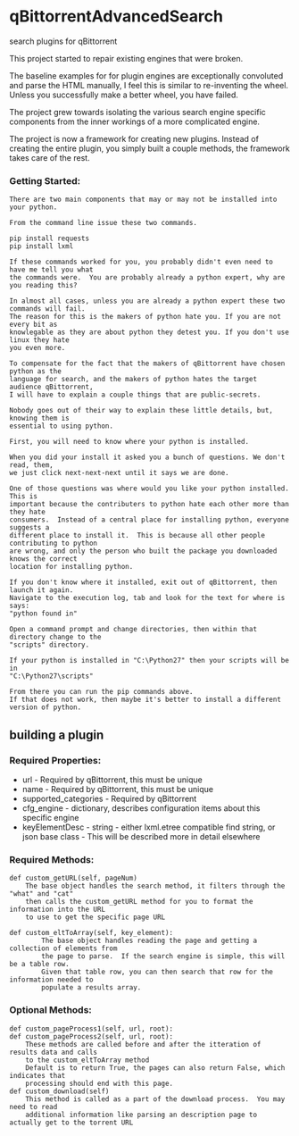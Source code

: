 # qBittorrentAdvancedSearch
search plugins for qBittorrent

This project started to repair existing engines that were broken.

The baseline examples for for plugin engines are exceptionally convoluted and parse the HTML manually, I feel this 
is similar to re-inventing the wheel. Unless you successfully make a better wheel, you have failed.  

The project grew towards isolating the various search engine specific components from the inner workings of a more 
complicated engine.

The project is now a framework for creating new plugins. Instead of creating the entire plugin, you simply built 
a couple methods, the framework takes care of the rest. 

### Getting Started:
	There are two main components that may or may not be installed into your python. 

	From the command line issue these two commands.
	
	pip install requests
	pip install lxml
	
	If these commands worked for you, you probably didn't even need to have me tell you what
	the commands were.  You are probably already a python expert, why are you reading this?
	
	In almost all cases, unless you are already a python expert these two commands will fail.
	The reason for this is the makers of python hate you. If you are not every bit as
	knowlegable as they are about python they detest you. If you don't use linux they hate
	you even more.
	
	To compensate for the fact that the makers of qBittorrent have chosen python as the
	language for search, and the makers of python hates the target audience qBittorrent, 
	I will have to explain a couple things that are public-secrets.   
	
	Nobody goes out of their way to explain these little details, but, knowing them is 
	essential to using python.
	
	First, you will need to know where your python is installed.  
	
	When you did your install it asked you a bunch of questions. We don't read, them, 
	we just click next-next-next until it says we are done.
	
	One of those questions was where would you like your python installed.   This is
	important because the contributers to python hate each other more than they hate
	consumers.  Instead of a central place for installing python, everyone suggests a
	different place to install it.  This is because all other people contributing to python
	are wrong, and only the person who built the package you downloaded knows the correct
	location for installing python.
	
	If you don't know where it installed, exit out of qBittorrent, then launch it again.
	Navigate to the execution log, tab and look for the text for where is says:
	"python found in"  
	
	Open a command prompt and change directories, then within that directory change to the
	"scripts" directory.
	
	If your python is installed in "C:\Python27" then your scripts will be in
	"C:\Python27\scripts"
	
	From there you can run the pip commands above.
	If that does not work, then maybe it's better to install a different version of python.

## building a plugin

### Required Properties:
* url - Required by qBittorrent, this must be unique
* name - Required by qBittorrent, this must be unique 
* supported_categories - Required by qBittorrent
* cfg_engine - dictionary, describes configuration items about this specific engine
* keyElementDesc - string - either lxml.etree compatible find string, or json base class 
			- This will be described more in detail elsewhere

### Required Methods:
	def custom_getURL(self, pageNum)
		The base object handles the search method, it filters through the "what" and "cat" 
		then calls the custom_getURL method for you to format the information into the URL 
		to use to get the specific page URL
    
	def custom_eltToArray(self, key_element):
			The base object handles reading the page and getting a collection of elements from
			the page to parse.  If the search engine is simple, this will be a table row.   
			Given that table row, you can then search that row for the information needed to 
			populate a results array.
			    
### Optional Methods:
	def custom_pageProcess1(self, url, root):
	def custom_pageProcess2(self, url, root):
		These methods are called before and after the itteration of results data and calls 
		to the custom_eltToArray method
		Default is to return True, the pages can also return False, which indicates that 
		processing should end with this page.
	def custom_download(self)
		This method is called as a part of the download process.  You may need to read 
		additional information like parsing an description page to actually get to the torrent URL

	
